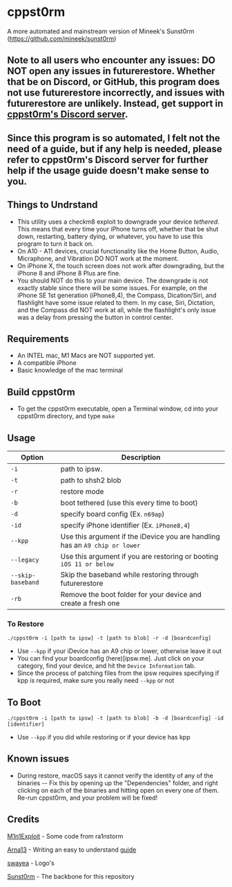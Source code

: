 # cppst0rm
A more automated and mainstream version of Mineek's Sunst0rm (https://github.com/mineek/sunst0rm)

## Note to all users who encounter any issues: DO NOT open any issues in futurerestore. Whether that be on Discord, or GitHub, this program does not use futurerestore incorrectly, and issues with futurerestore are unlikely. Instead, get support in [cppst0rm's Discord server](https://discord.gg/gUwb4Apw).

## Since this program is so automated, I felt not the need of a guide, but if any help is needed, please refer to cppst0rm's Discord server for further help if the usage guide doesn't make sense to you.

## Things to Undrstand
- This utility uses a checkm8 exploit to downgrade your device *tethered*. This means that every time your iPhone turns off, whether that be shut down, restarting, battery dying, or whatever, you have to use this program to turn it back on.
- On A10 - A11 devices, crucial functionality like the Home Button, Audio, Micraphone, and Vibration DO NOT work at the moment.
- On iPhone X, the touch screen does not work after downgrading, but the iPhone 8 and iPhone 8 Plus are fine.
- You should NOT do this to your main device. The downgrade is not exactly stable since there will be some issues. For example, on the iPhone SE 1st generation (iPhone8,4), the Compass, Dication/Siri, and flashlight have some issue related to them. In my case, Siri, Dictation, and the Compass did NOT work at all, while the flashlight's only issue was a delay from pressing the button in control center.

## Requirements
- An INTEL mac, M1 Macs are NOT supported yet.
- A compatible iPhone
- Basic knowledge of the mac terminal

## Build cppst0rm
- To get the cppst0rm executable, open a Terminal window, cd into your cppst0rm directory, and type ```make```

## Usage
| Option          | Description                                                               |
|-----------------|---------------------------------------------------------------------------|
|`-i`             |path to ipsw.                                                              |
|`-t`             |path to shsh2 blob                                                         |
|`-r`             |restore mode                                                               |
|`-b`             |boot tethered (use this every time to boot)                                |
|`-d`             |specify board config (Ex. `n69ap`)                                         |
|`-id`            |specify iPhone identifier (Ex. `iPhone8,4`)                                |
|`--kpp`          |Use this argument if the iDevice you are handling has an `A9 chip or lower`|
|`--legacy`       |Use this argument if you are restoring or booting `iOS 11 or below`        |
|`--skip-baseband`|Skip the baseband while restoring through futurerestore                    |
|`-rb`            |Remove the boot folder for your device and create a fresh one              |

### To Restore
```./cppst0rm -i [path to ipsw] -t [path to blob] -r -d [boardconfig]```
- Use `--kpp` if your iDevice has an A9 chip or lower, otherwise leave it out
- You can find your boardconfig (here)[ipsw.me]. Just click on your category, find your device, and hit the `Device Information` tab.
- Since the process of patching files from the ipsw requires specifying if kpp is required, make sure you really need `--kpp` or not

## To Boot
```./cppst0rm -i [path to ipsw] -t [path to blob] -b -d [boardconfig] -id [identifier]```
- Use `--kpp` if you did while restoring or if your device has kpp

## Known issues
- During restore, macOS says it cannot verify the identity of any of the binaries
-- Fix this by opening up the "Dependencies" folder, and right clicking on each of the binaries and hitting open on every one of them. Re-run cppst0rm, and     your problem will be fixed!

## Credits
[M1n1Exploit](https://github.com/Mini-Exploit) - Some code from ra1nstorm

[Arna13](https://github.com/Arna13) - Writing an easy to understand [guide](https://github.com/Arna13/sunst0rm-guide)

[swayea](https://github.com/swayea) - Logo's

[Sunst0rm](https://github.com/mineek/sunst0rm) - The backbone for this repository
